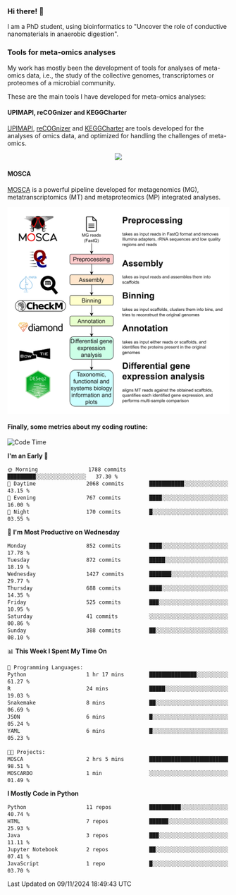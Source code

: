 ### Hi there! 👋

I am a PhD student, using bioinformatics to "Uncover the role of conductive nanomaterials in anaerobic digestion".

### Tools for meta-omics analyses

My work has mostly been the development of tools for analyses of meta-omics data, i.e., the study of the collective genomes, transcriptomes or proteomes of a microbial community.

These are the main tools I have developed for meta-omics analyses:

#### UPIMAPI, reCOGnizer and KEGGCharter

[UPIMAPI](https://github.com/iquasere/UPIMAPI), [reCOGnizer](https://github.com/iquasere/reCOGnizer) and [KEGGCharter](https://github.com/iquasere/KEGGCharter) are tools developed for the analyses of omics data, and optimized for handling the challenges of meta-omics.

<p align="center">
    <img src="assets/annotation_paper.png">
</p>

#### MOSCA

[MOSCA](https://github.com/iquasere/MOSCA) is a powerful pipeline developed for metagenomics (MG), metatranscriptomics (MT) and metaproteomics (MP) integrated analyses.

<p align="center">
    <img src="assets/mosca_workflow.png" align="center" width="700">
</p>


#### Finally, some metrics about my coding routine:

<!--START_SECTION:waka-->
![Code Time](http://img.shields.io/badge/Code%20Time-874%20hrs%2059%20mins-blue)

**I'm an Early 🐤** 

```text
🌞 Morning                1788 commits        █████████░░░░░░░░░░░░░░░░   37.30 % 
🌆 Daytime                2068 commits        ███████████░░░░░░░░░░░░░░   43.15 % 
🌃 Evening                767 commits         ████░░░░░░░░░░░░░░░░░░░░░   16.00 % 
🌙 Night                  170 commits         █░░░░░░░░░░░░░░░░░░░░░░░░   03.55 % 
```
📅 **I'm Most Productive on Wednesday** 

```text
Monday                   852 commits         ████░░░░░░░░░░░░░░░░░░░░░   17.78 % 
Tuesday                  872 commits         █████░░░░░░░░░░░░░░░░░░░░   18.19 % 
Wednesday                1427 commits        ███████░░░░░░░░░░░░░░░░░░   29.77 % 
Thursday                 688 commits         ████░░░░░░░░░░░░░░░░░░░░░   14.35 % 
Friday                   525 commits         ███░░░░░░░░░░░░░░░░░░░░░░   10.95 % 
Saturday                 41 commits          ░░░░░░░░░░░░░░░░░░░░░░░░░   00.86 % 
Sunday                   388 commits         ██░░░░░░░░░░░░░░░░░░░░░░░   08.10 % 
```


📊 **This Week I Spent My Time On** 

```text
💬 Programming Languages: 
Python                   1 hr 17 mins        ███████████████░░░░░░░░░░   61.27 % 
R                        24 mins             █████░░░░░░░░░░░░░░░░░░░░   19.03 % 
Snakemake                8 mins              ██░░░░░░░░░░░░░░░░░░░░░░░   06.69 % 
JSON                     6 mins              █░░░░░░░░░░░░░░░░░░░░░░░░   05.24 % 
YAML                     6 mins              █░░░░░░░░░░░░░░░░░░░░░░░░   05.23 % 

🐱‍💻 Projects: 
MOSCA                    2 hrs 5 mins        █████████████████████████   98.51 % 
MOSCARDO                 1 min               ░░░░░░░░░░░░░░░░░░░░░░░░░   01.49 % 
```

**I Mostly Code in Python** 

```text
Python                   11 repos            ██████████░░░░░░░░░░░░░░░   40.74 % 
HTML                     7 repos             ██████░░░░░░░░░░░░░░░░░░░   25.93 % 
Java                     3 repos             ███░░░░░░░░░░░░░░░░░░░░░░   11.11 % 
Jupyter Notebook         2 repos             ██░░░░░░░░░░░░░░░░░░░░░░░   07.41 % 
JavaScript               1 repo              █░░░░░░░░░░░░░░░░░░░░░░░░   03.70 % 
```




 Last Updated on 09/11/2024 18:49:43 UTC
<!--END_SECTION:waka-->
